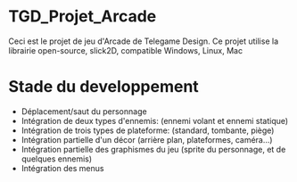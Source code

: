 # TGD_Projet_Arcade

Ceci est le projet de jeu d'Arcade de Telegame Design.
Ce projet utilise la librairie open-source, slick2D, compatible Windows, Linux, Mac

# Stade du developpement

- Déplacement/saut du personnage
- Intégration de deux types d'ennemis: (ennemi volant et ennemi statique)
- Intégration de trois types de plateforme: (standard, tombante, piège)
- Intégration partielle d'un décor (arrière plan, plateformes, caméra...)
- Intégration partielle des graphismes du jeu (sprite du personnage, et de quelques ennemis)
- Intégration des menus

